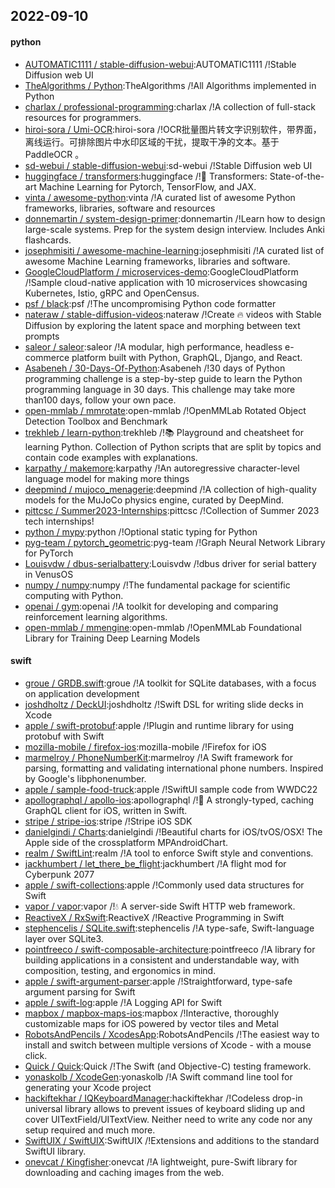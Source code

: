 ## 2022-09-10

#### python
* [AUTOMATIC1111 / stable-diffusion-webui](https://github.com/AUTOMATIC1111/stable-diffusion-webui):AUTOMATIC1111 /!Stable Diffusion web UI
* [TheAlgorithms / Python](https://github.com/TheAlgorithms/Python):TheAlgorithms /!All Algorithms implemented in Python
* [charlax / professional-programming](https://github.com/charlax/professional-programming):charlax /!A collection of full-stack resources for programmers.
* [hiroi-sora / Umi-OCR](https://github.com/hiroi-sora/Umi-OCR):hiroi-sora /!OCR批量图片转文字识别软件，带界面，离线运行。可排除图片中水印区域的干扰，提取干净的文本。基于 PaddleOCR 。
* [sd-webui / stable-diffusion-webui](https://github.com/sd-webui/stable-diffusion-webui):sd-webui /!Stable Diffusion web UI
* [huggingface / transformers](https://github.com/huggingface/transformers):huggingface /!🤗
Transformers: State-of-the-art Machine Learning for Pytorch, TensorFlow, and JAX.
* [vinta / awesome-python](https://github.com/vinta/awesome-python):vinta /!A curated list of awesome Python frameworks, libraries, software and resources
* [donnemartin / system-design-primer](https://github.com/donnemartin/system-design-primer):donnemartin /!Learn how to design large-scale systems. Prep for the system design interview. Includes Anki flashcards.
* [josephmisiti / awesome-machine-learning](https://github.com/josephmisiti/awesome-machine-learning):josephmisiti /!A curated list of awesome Machine Learning frameworks, libraries and software.
* [GoogleCloudPlatform / microservices-demo](https://github.com/GoogleCloudPlatform/microservices-demo):GoogleCloudPlatform /!Sample cloud-native application with 10 microservices showcasing Kubernetes, Istio, gRPC and OpenCensus.
* [psf / black](https://github.com/psf/black):psf /!The uncompromising Python code formatter
* [nateraw / stable-diffusion-videos](https://github.com/nateraw/stable-diffusion-videos):nateraw /!Create
🔥
videos with Stable Diffusion by exploring the latent space and morphing between text prompts
* [saleor / saleor](https://github.com/saleor/saleor):saleor /!A modular, high performance, headless e-commerce platform built with Python, GraphQL, Django, and React.
* [Asabeneh / 30-Days-Of-Python](https://github.com/Asabeneh/30-Days-Of-Python):Asabeneh /!30 days of Python programming challenge is a step-by-step guide to learn the Python programming language in 30 days. This challenge may take more than100 days, follow your own pace.
* [open-mmlab / mmrotate](https://github.com/open-mmlab/mmrotate):open-mmlab /!OpenMMLab Rotated Object Detection Toolbox and Benchmark
* [trekhleb / learn-python](https://github.com/trekhleb/learn-python):trekhleb /!📚
Playground and cheatsheet for learning Python. Collection of Python scripts that are split by topics and contain code examples with explanations.
* [karpathy / makemore](https://github.com/karpathy/makemore):karpathy /!An autoregressive character-level language model for making more things
* [deepmind / mujoco_menagerie](https://github.com/deepmind/mujoco_menagerie):deepmind /!A collection of high-quality models for the MuJoCo physics engine, curated by DeepMind.
* [pittcsc / Summer2023-Internships](https://github.com/pittcsc/Summer2023-Internships):pittcsc /!Collection of Summer 2023 tech internships!
* [python / mypy](https://github.com/python/mypy):python /!Optional static typing for Python
* [pyg-team / pytorch_geometric](https://github.com/pyg-team/pytorch_geometric):pyg-team /!Graph Neural Network Library for PyTorch
* [Louisvdw / dbus-serialbattery](https://github.com/Louisvdw/dbus-serialbattery):Louisvdw /!dbus driver for serial battery in VenusOS
* [numpy / numpy](https://github.com/numpy/numpy):numpy /!The fundamental package for scientific computing with Python.
* [openai / gym](https://github.com/openai/gym):openai /!A toolkit for developing and comparing reinforcement learning algorithms.
* [open-mmlab / mmengine](https://github.com/open-mmlab/mmengine):open-mmlab /!OpenMMLab Foundational Library for Training Deep Learning Models

#### swift
* [groue / GRDB.swift](https://github.com/groue/GRDB.swift):groue /!A toolkit for SQLite databases, with a focus on application development
* [joshdholtz / DeckUI](https://github.com/joshdholtz/DeckUI):joshdholtz /!Swift DSL for writing slide decks in Xcode
* [apple / swift-protobuf](https://github.com/apple/swift-protobuf):apple /!Plugin and runtime library for using protobuf with Swift
* [mozilla-mobile / firefox-ios](https://github.com/mozilla-mobile/firefox-ios):mozilla-mobile /!Firefox for iOS
* [marmelroy / PhoneNumberKit](https://github.com/marmelroy/PhoneNumberKit):marmelroy /!A Swift framework for parsing, formatting and validating international phone numbers. Inspired by Google's libphonenumber.
* [apple / sample-food-truck](https://github.com/apple/sample-food-truck):apple /!SwiftUI sample code from WWDC22
* [apollographql / apollo-ios](https://github.com/apollographql/apollo-ios):apollographql /!📱
A strongly-typed, caching GraphQL client for iOS, written in Swift.
* [stripe / stripe-ios](https://github.com/stripe/stripe-ios):stripe /!Stripe iOS SDK
* [danielgindi / Charts](https://github.com/danielgindi/Charts):danielgindi /!Beautiful charts for iOS/tvOS/OSX! The Apple side of the crossplatform MPAndroidChart.
* [realm / SwiftLint](https://github.com/realm/SwiftLint):realm /!A tool to enforce Swift style and conventions.
* [jackhumbert / let_there_be_flight](https://github.com/jackhumbert/let_there_be_flight):jackhumbert /!A flight mod for Cyberpunk 2077
* [apple / swift-collections](https://github.com/apple/swift-collections):apple /!Commonly used data structures for Swift
* [vapor / vapor](https://github.com/vapor/vapor):vapor /!💧
A server-side Swift HTTP web framework.
* [ReactiveX / RxSwift](https://github.com/ReactiveX/RxSwift):ReactiveX /!Reactive Programming in Swift
* [stephencelis / SQLite.swift](https://github.com/stephencelis/SQLite.swift):stephencelis /!A type-safe, Swift-language layer over SQLite3.
* [pointfreeco / swift-composable-architecture](https://github.com/pointfreeco/swift-composable-architecture):pointfreeco /!A library for building applications in a consistent and understandable way, with composition, testing, and ergonomics in mind.
* [apple / swift-argument-parser](https://github.com/apple/swift-argument-parser):apple /!Straightforward, type-safe argument parsing for Swift
* [apple / swift-log](https://github.com/apple/swift-log):apple /!A Logging API for Swift
* [mapbox / mapbox-maps-ios](https://github.com/mapbox/mapbox-maps-ios):mapbox /!Interactive, thoroughly customizable maps for iOS powered by vector tiles and Metal
* [RobotsAndPencils / XcodesApp](https://github.com/RobotsAndPencils/XcodesApp):RobotsAndPencils /!The easiest way to install and switch between multiple versions of Xcode - with a mouse click.
* [Quick / Quick](https://github.com/Quick/Quick):Quick /!The Swift (and Objective-C) testing framework.
* [yonaskolb / XcodeGen](https://github.com/yonaskolb/XcodeGen):yonaskolb /!A Swift command line tool for generating your Xcode project
* [hackiftekhar / IQKeyboardManager](https://github.com/hackiftekhar/IQKeyboardManager):hackiftekhar /!Codeless drop-in universal library allows to prevent issues of keyboard sliding up and cover UITextField/UITextView. Neither need to write any code nor any setup required and much more.
* [SwiftUIX / SwiftUIX](https://github.com/SwiftUIX/SwiftUIX):SwiftUIX /!Extensions and additions to the standard SwiftUI library.
* [onevcat / Kingfisher](https://github.com/onevcat/Kingfisher):onevcat /!A lightweight, pure-Swift library for downloading and caching images from the web.
